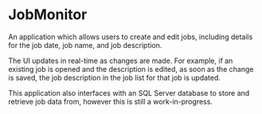 # JobMonitor
An application which allows users to create and edit jobs, including details for the job date, job name, and job description.

The UI updates in real-time as changes are made. For example, if an existing job is opened and the description is edited, as soon as the change is saved, the job description in the job list for that job is updated.

This application also interfaces with an SQL Server database to store and retrieve job data from, however this is still a work-in-progress.
